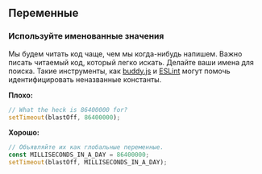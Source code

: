 ## **Переменные**
### Используйте именованные значения
Мы будем читать код чаще, чем мы когда-нибудь напишем. Важно писать читаемый код, который легко искать. Делайте ваши имена для поиска. Такие инструменты, как 
[buddy.js](https://github.com/danielstjules/buddy.js)
и 
[ESLint](https://github.com/eslint/eslint/blob/660e0918933e6e7fede26bc675a0763a6b357c94/docs/rules/no-magic-numbers.md)
могут помочь идентифицировать неназванные константы.

**Плохо:**
```javascript
// What the heck is 86400000 for?
setTimeout(blastOff, 86400000);
```

**Хорошо:**
```javascript
// Объявляйте их как глобальные переменные.
const MILLISECONDS_IN_A_DAY = 86400000;
setTimeout(blastOff, MILLISECONDS_IN_A_DAY);
```